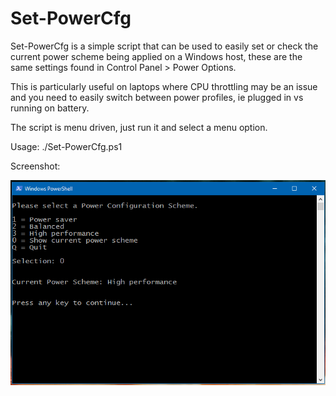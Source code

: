 # Set-PowerCfg
Set-PowerCfg is a simple script that can be used to easily set or check the current power scheme being applied on a Windows host, these are the same settings found in Control Panel > Power Options.

This is particularly useful on laptops where CPU throttling may be an issue and you need to easily switch between power profiles, ie plugged in vs running on battery.

The script is menu driven, just run it and select a menu option.

Usage:
./Set-PowerCfg.ps1

Screenshot:

![alt text](https://github.com/robwillisinfo/Set-PowerCfg/blob/master/Set-PowerCfg.PNG)
